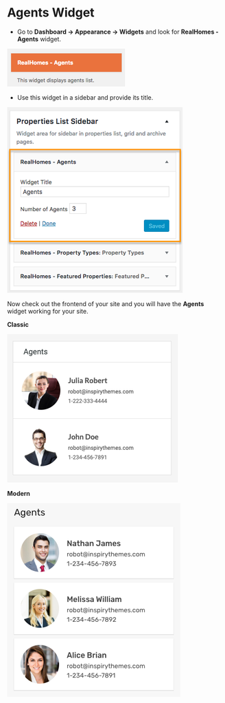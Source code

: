 # Agents Widget

- Go to **Dashboard → Appearance → Widgets** and look for **RealHomes - Agents** widget.

![Real Homes Documentation](images/widgets/agents-widget.png)

- Use this widget in a sidebar and provide its title. 

![Real Homes Documentation](images/widgets/agents-widget-settings.png)

Now check out the frontend of your site and you will have the **Agents** widget working for your site.

**Classic**

![Real Homes Documentation](images/widgets/agents-widget-frontend.png)

**Modern**

![Real Homes Documentation](images/widgets/agents-widget-frontend-mod.png)